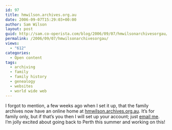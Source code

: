 ```yaml
---
id: 97
title: hmwilson.archives.org.au
date: 2006-09-07T15:29:03+00:00
author: Sam Wilson
layout: post
guid: http://sam.co-operista.com/blog/2006/09/07/hmwilsonarchivesorgau/
permalink: /2006/09/07/hmwilsonarchivesorgau/
views:
  - "612"
categories:
  - Open content
tags:
  - archiving
  - family
  - family history
  - genealogy
  - websites
  - world wide web
---
```

I forgot to mention, a few weeks ago when I set it up, that the family archives now have an online home at [hmwilson.archives.org.au](http://hmwilson.archives.org.au). It’s for family only, but if that’s you then I will set up your account; just [email me](mailto:sam@samwilson.id.au). I’m jolly excited about going back to Perth this summer and working on this!